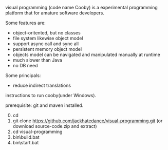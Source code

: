 visual programming (code name Cooby) is a experimental programming platform that for amature software developers. 
 
Some features are:
* object-oritented, but no classes
* file system likewise object model
* support async call and sync all
* persistent memory object model
* objects model can be navigated and manipulated manually at runtime
* much slower than Java
* no DB need


Some principals:
* reduce indirect translations


instructions to run cooby(under Windows).

prerequisite:
git and maven installed.

0. cd <any-dir-for-cooby>
1. git clone https://github.com/jackhatedance/visual-programming.git (or download source-code.zip and extract)
2. cd visual-programming
3. bin\build.bat
4. bin\start.bat

